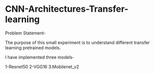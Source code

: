 # CNN-Architectures-Transfer-learning

Problem Statement-

The purpose of this small experiment is to understand different transfer learning pretrained models.

I have implemented three models-

1-Resnet50
2-VGG16
3.Mobilenet_v2
